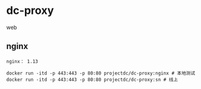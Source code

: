# dc-proxy
web

## nginx

```
nginx： 1.13

docker run -itd -p 443:443 -p 80:80 projectdc/dc-proxy:nginx # 本地测试
docker run -itd -p 443:443 -p 80:80 projectdc/dc-proxy:sn # 线上
```

